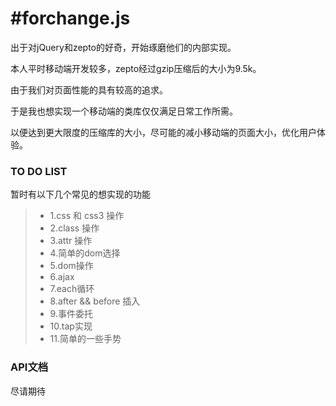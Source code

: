 #forchange.js
===

出于对jQuery和zepto的好奇，开始琢磨他们的内部实现。

本人平时移动端开发较多，zepto经过gzip压缩后的大小为9.5k。

由于我们对页面性能的具有较高的追求。

于是我也想实现一个移动端的类库仅仅满足日常工作所需。

以便达到更大限度的压缩库的大小，尽可能的减小移动端的页面大小，优化用户体验。


### TO DO LIST


暂时有以下几个常见的想实现的功能

> * 1.css 和 css3  操作 
> * 2.class 操作
> * 3.attr 操作
> * 4.简单的dom选择
> * 5.dom操作
> * 6.ajax
> * 7.each循环
> * 8.after && before 插入
> * 9.事件委托
> * 10.tap实现
> * 11.简单的一些手势


### API文档


尽请期待